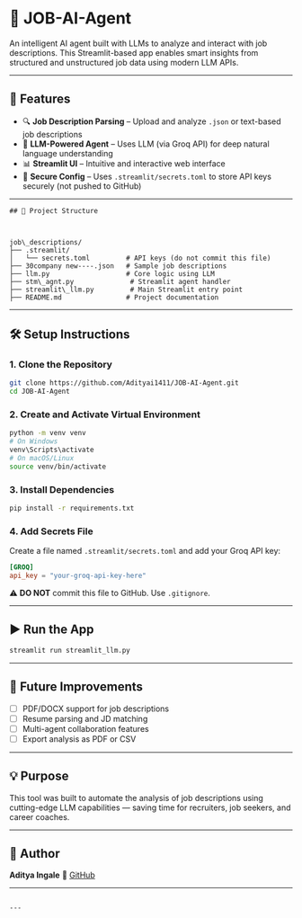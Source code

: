 


# 🤖 JOB-AI-Agent

An intelligent AI agent built with LLMs to analyze and interact with job descriptions. This Streamlit-based app enables smart insights from structured and unstructured job data using modern LLM APIs.

---

## 🚀 Features

- 🔍 **Job Description Parsing** – Upload and analyze `.json` or text-based job descriptions  
- 🧠 **LLM-Powered Agent** – Uses LLM (via Groq API) for deep natural language understanding  
- 📊 **Streamlit UI** – Intuitive and interactive web interface  
- 🔐 **Secure Config** – Uses `.streamlit/secrets.toml` to store API keys securely (not pushed to GitHub)  

---
````
## 📁 Project Structure



job\_descriptions/
├── .streamlit/
│   └── secrets.toml         # API keys (do not commit this file)
├── 30company new----.json   # Sample job descriptions
├── llm.py                   # Core logic using LLM
├── stm\_agnt.py              # Streamlit agent handler
├── streamlit\_llm.py         # Main Streamlit entry point
├── README.md                # Project documentation

````

---

## 🛠️ Setup Instructions

### 1. Clone the Repository

```bash
git clone https://github.com/Adityai1411/JOB-AI-Agent.git
cd JOB-AI-Agent
````

### 2. Create and Activate Virtual Environment

```bash
python -m venv venv
# On Windows
venv\Scripts\activate
# On macOS/Linux
source venv/bin/activate
```

### 3. Install Dependencies

```bash
pip install -r requirements.txt
```

### 4. Add Secrets File

Create a file named `.streamlit/secrets.toml` and add your Groq API key:

```toml
[GROQ]
api_key = "your-groq-api-key-here"
```

⚠️ **DO NOT** commit this file to GitHub. Use `.gitignore`.

---

## ▶️ Run the App

```bash
streamlit run streamlit_llm.py
```

---

## 📌 Future Improvements

* [ ] PDF/DOCX support for job descriptions
* [ ] Resume parsing and JD matching
* [ ] Multi-agent collaboration features
* [ ] Export analysis as PDF or CSV

---

## 💡 Purpose

This tool was built to automate the analysis of job descriptions using cutting-edge LLM capabilities — saving time for recruiters, job seekers, and career coaches.

---

## 👤 Author

**Aditya Ingale**
🔗 [GitHub](https://github.com/Adityai1411)

---



```

---

